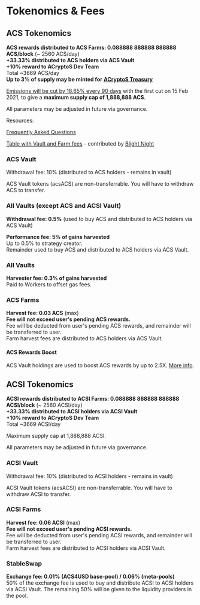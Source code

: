 # Tokenomics & Fees

## ACS Tokenomics

**ACS rewards distributed to ACS Farms: 0.088888 888888 888888 ACS/block** \(~ 2560 ACS/day\)  
**+33.33% distributed to ACS holders via ACS Vault  
+10% reward to ACryptoS Dev Team**  
Total ~3669 ACS/day  
**Up to 3% of supply may be minted for** [**ACryptoS Treasury**](governance.md#treasury)

[Emissions will be cut by 18.65% every 90 days](https://vote.acryptos.com/#/acryptos/proposal/QmU2e9PDB3AR3JHKbBsPnWiFve5iiR35cEJFsdxmLRi4Ks) with the first cut on 15 Feb 2021, to give a **maximum supply cap of 1,888,888 ACS**.

All parameters may be adjusted in future via governance.

Resources:

[Frequently Asked Questions](https://docs.acryptos.com/faq)

[Table with Vault and Farm fees](https://docs.google.com/document/d/1-KU1zzWnEG0sh8hLCD0YUtPv7D4_B2wu80UtRQ3sQUA/edit) - contributed by [Blight Night](https://t.me/BlightNight)

### ACS Vault

Withdrawal fee: 10% \(distributed to ACS holders - remains in vault\)

ACS Vault tokens \(acsACS\) are non-transferrable. You will have to withdraw ACS to transfer.

### All Vaults \(except ACS and ACSI Vault\)

**Withdrawal fee: 0.5%** \(used to buy ACS and distributed to ACS holders via ACS Vault\)

**Performance fee: 5% of gains harvested**  
Up to 0.5% to strategy creator.  
Remainder used to buy ACS and distributed to ACS holders via ACS Vault.

### All Vaults

**Harvester fee: 0.3% of gains harvested**  
Paid to Workers to offset gas fees.

### ACS Farms

**Harvest fee: 0.03 ACS** \(max\)  
**Fee will not exceed user's pending ACS rewards.**  
Fee will be deducted from user's pending ACS rewards, and remainder will be transferred to user.  
Farm harvest fees are distributed to ACS holders via ACS Vault.

#### ACS Rewards Boost

ACS Vault holdings are used to boost ACS rewards by up to 2.5X. [More info](acryptos-farms.md#acs-farms-v2).

## ACSI Tokenomics

**ACSI rewards distributed to ACSI Farms: 0.088888 888888 888888 ACSI/block** \(~ 2560 ACSI/day\)  
**+33.33% distributed to ACSI holders via ACSI Vault  
+10% reward to ACryptoS Dev Team**  
Total ~3669 ACSI/day

Maximum supply cap at 1,888,888 ACSI.

All parameters may be adjusted in future via governance.

### ACSI Vault

Withdrawal fee: 10% \(distributed to ACSI holders - remains in vault\)

ACSI Vault tokens \(acsACSI\) are non-transferrable. You will have to withdraw ACSI to transfer.

### ACSI Farms

**Harvest fee: 0.06 ACSI** \(max\)  
**Fee will not exceed user's pending ACSI rewards.**  
Fee will be deducted from user's pending ACSI rewards, and remainder will be transferred to user.  
Farm harvest fees are distributed to ACSI holders via ACSI Vault.

### StableSwap

**Exchange fee: 0.01% \(ACS4USD base-pool\) / 0.06% \(meta-pools\)**  
50% of the exchange fee is used to buy and distribute ACSI to ACSI holders via ACSI Vault. The remaining 50% will be given to the liquidity providers in the pool.

